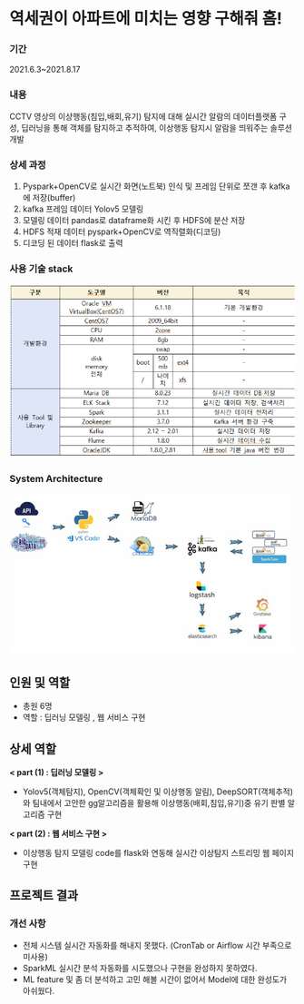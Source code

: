 
 # 역세권이 아파트에 미치는 영향 구해줘 홈!
 
 ### 기간  
 2021.6.3~2021.8.17  
 
 ### 내용   
 CCTV 영상의 이상행동(침입,배회,유기) 탐지에 대해 실시간 알람의 데이터플랫폼 구성, 딥러닝을 통해 객체를 탐지하고 추적하여, 이상행동 탐지시 알람을 띄워주는 솔루션 개발  
 
 ### 상세 과정
 1. Pyspark+OpenCV로 실시간 화면(노트북) 인식 및 프레임 단위로 쪼갠 후 kafka에 저장(buffer)
 2. kafka 프레임 데이터 Yolov5 모델링
 3. 모델링 데이터 pandas로 dataframe화 시킨 후 HDFS에 분산 저장
 4. HDFS 적재 데이터 pyspark+OpenCV로 역직렬화(디코딩)
 5. 디코딩 된 데이터 flask로 출력
 
 ### 사용 기술 stack
 
 ![image](./dataset/stack.png)


### System Architecture  

 ![image](./dataset/arc.png)    



## 인원 및 역할  
  - 총원 6명 
  - 역할 : 딥러닝 모델링 , 웹 서비스 구현
## 상세 역할
  
  **< part (1) : 딥러닝 모델링 >**  
   - Yolov5(객체탐지), OpenCV(객체확인 및 이상행동 알림), DeepSORT(객체추적)와 팀내에서 고안한 gg알고리즘을 활용해 이상행동(배회,침입,유기)중 유기 판별 알고리즘 구현  
   
  **< part (2) : 웹 서비스 구현 >**   
   - 이상행동 탐지 모델링 code를 flask와 연동해 실시간 이상탐지 스트리밍 웹 페이지 구현  

## 프로젝트 결과







### 개선 사항
- 전체 시스템 실시간 자동화를 해내지 못했다. (CronTab or Airflow 시간 부족으로 미사용)   
- SparkML 실시간 분석 자동화를 시도했으나 구현을 완성하지 못하였다. 
- ML feature 및 좀 더 분석하고 고민 해볼 시간이 없어서 Model에 대한 완성도가 아쉬웠다.

